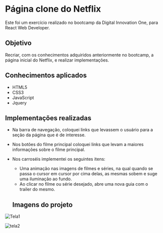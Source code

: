 # Página clone do Netflix

Este foi um exercício realizado no bootcamp da Digital Innovation One, para React Web Developer. 

## Objetivo

Recriar, com os conhecimentos adquiridos anteriormente no bootcamp, a página inicial do Netflix, e realizar implementações.

## Conhecimentos aplicados
 - HTML5
 - CSS3
 - JavaScript
 - Jquery
 
 ## Implementações realizadas
  - Na barra de navegação, coloquei links que levassem o usuário para a seção da página que é de interesse.
  - Nos botões do filme principal coloquei links que levam a maiores informações sobre o filme principal.
  - Nos carroséis implementei os seguintes itens:
    - Uma animação nas imagens de filmes e séries, na qual quando se passa o cursor em cursor por cima delas, as mesmas sobem e suge uma iluminação ao fundo.
    - Ao clicar no filme ou série desejado, abre uma nova guia com o trailer do mesmo.
    
    ## Imagens do projeto
    
    
![Tela1](https://user-images.githubusercontent.com/85065658/140940099-bd07d143-0ca0-447f-87b2-861128dd0a84.JPG)


![tela2](https://user-images.githubusercontent.com/85065658/140940122-4869ef13-e8f7-4512-8aa8-033520c782a7.JPG)
